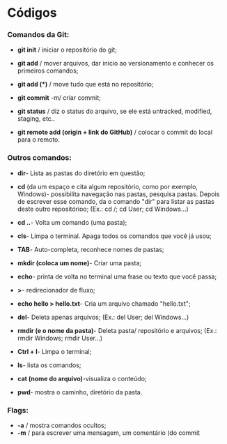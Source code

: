 # Códigos

### Comandos da Git:

 - **git init** / iniciar o repositório do git;

 - **git add** / mover arquivos, dar inicio ao versionamento e conhecer os primeiros comandos;

 - **git add (*)** / move tudo que está no repositório;

 - **git commit** -m/ criar commit;

 - **git status** / diz o status do arquivo, se ele está untracked, modified, staging, etc..

 - **git remote add (origin + link do GitHub)** / colocar o commit do local para o remoto.

### Outros comandos:

 - **dir**- Lista as pastas do diretório em questão;

 - **cd** (da um espaço e cita algum repositório, como por exemplo, Windows)- possibilita navegação
nas pastas, pesquisa pastas. Depois de escrever esse comando, da o comando "dir" para listar as
pastas deste outro repositórioo;
(Ex.: cd /; cd User; cd Windows...)

 - **cd ..**- Volta um comando (uma pasta);

 - **cls**- Limpa o terminal. Apaga todos os comandos que você já usou;

 - **TAB**- Auto-completa, reconhece nomes de pastas;

 - **mkdir (coloca um nome)**- Criar uma pasta;

 - **echo**- printa de volta no terminal uma frase ou texto que você passa;

 - **>**- redirecionador de fluxo;

 - **echo hello > hello.txt**- Cria um arquivo chamado "hello.txt";

 - **del**- Deleta apenas arquivos;
(Ex.: del User; del Windows...)

 - **rmdir (e o nome da pasta)**- Deleta pasta/ repositório e arquivos;
(Ex.: rmdir Windows; rmdir User...)

 - **Ctrl + l**- Limpa o terminal;

 - **ls**- lista os comandos;

 - **cat (nome do arquivo)**-visualiza o conteúdo;

 - **pwd**- mostra o caminho, diretório da pasta.

### Flags:

 - **-a** / mostra comandos ocultos; 
 - **-m** / para escrever uma mensagem, um comentário (do commit
